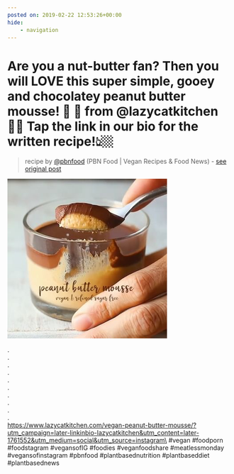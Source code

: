 ```yaml
---
posted on: 2019-02-22 12:53:26+00:00
hide:
    - navigation
---
```


# Are you a nut-butter fan? Then you will LOVE this super simple, gooey and chocolatey peanut butter mousse! 🥜 🍫 from @lazycatkitchen 🙌🏼 Tap the link in our bio for the written recipe!👆🏼 

> recipe by [@pbnfood](https://www.instagram.com/pbnfood/) 
(PBN Food | Vegan Recipes & Food News) - [see original post](https://instagram.com/p/BuL0o3rgL_2)

![](../img/pbnfood_22-02-2019_1202.png)

.\
.\
.\
.\
.\
.\
.\
.\
.\
.\
https://www.lazycatkitchen.com/vegan-peanut-butter-mousse/?utm_campaign=later-linkinbio-lazycatkitchen&utm_content=later-1761552&utm_medium=social&utm_source=instagram\
\#vegan \#foodporn \#foodstagram \#vegansofIG \#foodies \#veganfoodshare \#meatlessmonday \#vegansofinstagram \#pbnfood \#plantbasednutrition \#plantbaseddiet \#plantbasednews 